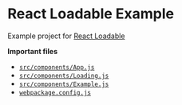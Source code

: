# React Loadable Example

Example project for [React Loadable](https://github.com/thejameskyle/react-loadable)

**Important files**

- [`src/components/App.js`](./src/components/App.js)
- [`src/components/Loading.js`](./src/components/Loading.js)
- [`src/components/Example.js`](./src/components/Example.js)
- [`webpackage.config.js`](./webpackage.config.js)